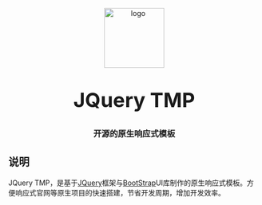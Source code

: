 <p align="center">
    <img alt="logo" src="https://website-gao.oss-cn-hangzhou.aliyuncs.com/Code-Supreme.png" width="120" height="120" style="margin-bottom: 10px;">
</p>
<h3 align="center" style="margin: 30px 0 30px;font-weight: bold;font-size:40px;">JQuery TMP</h3>
<h3 align="center">开源的原生响应式模板</h3>

## 说明

JQuery TMP，是基于[JQuery](https://jquery.com)框架与[BootStrap](https://v5.bootcss.com/docs/getting-started/introduction/)UI库制作的原生响应式模板。方便响应式官网等原生项目的快速搭建，节省开发周期，增加开发效率。
